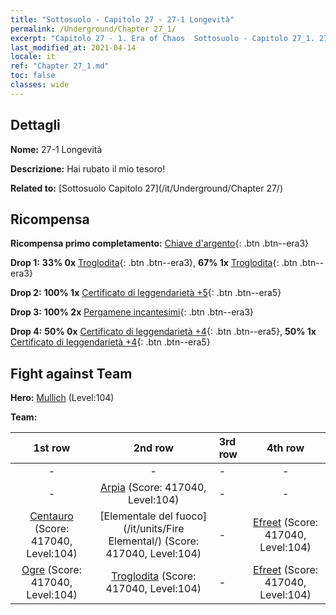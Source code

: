 ```yaml
---
title: "Sottosuolo - Capitolo 27 - 27-1 Longevità"
permalink: /Underground/Chapter 27_1/
excerpt: "Capitolo 27 - 1. Era of Chaos  Sottosuolo - Capitolo 27_1. 27-1 Longevità"
last_modified_at: 2021-04-14
locale: it
ref: "Chapter 27_1.md"
toc: false
classes: wide
---
```


## Dettagli

 **Nome:** 27-1 Longevità

 **Descrizione:** Hai rubato il mio tesoro!

 **Related to:** [Sottosuolo Capitolo 27](/it/Underground/Chapter 27/)

## Ricompensa

 **Ricompensa primo completamento:** [Chiave d'argento](/it/Items/con_693/){: .btn .btn--era3}

 **Drop 1:** **33% 0x** [Troglodita](/it/Items/unt_244/){: .btn .btn--era3}, **67% 1x** [Troglodita](/it/Items/unt_244/){: .btn .btn--era3}

 **Drop 2:** **100% 1x** [Certificato di leggendarietà +5](/it/Items/mat_102/){: .btn .btn--era5}

 **Drop 3:** **100% 2x** [Pergamene incantesimi](/it/Items/con_694/){: .btn .btn--era3}

 **Drop 4:** **50% 0x** [Certificato di leggendarietà +4](/it/Items/mat_95/){: .btn .btn--era5}, **50% 1x** [Certificato di leggendarietà +4](/it/Items/mat_95/){: .btn .btn--era5}


## Fight against Team
 **Hero:** [Mullich](/it/heroes/Mullich/) (Level:104)

 **Team:**


  | 1st row | 2nd row | 3rd row | 4th row |
  |:----:|:----:|:----|:----:|
  | - | - | - | - |
  | - | [Arpia](/it/units/Harpy/) (Score: 417040, Level:104)  | - | - |
  | [Centauro](/it/units/Centaur/) (Score: 417040, Level:104)  | [Elementale del fuoco](/it/units/Fire Elemental/) (Score: 417040, Level:104)  | - | [Efreet](/it/units/Efreeti/) (Score: 417040, Level:104)  |
  | [Ogre](/it/units/Ogre/) (Score: 417040, Level:104)  | [Troglodita](/it/units/Troglodyte/) (Score: 417040, Level:104)  | - | [Efreet](/it/units/Efreeti/) (Score: 417040, Level:104)  |


